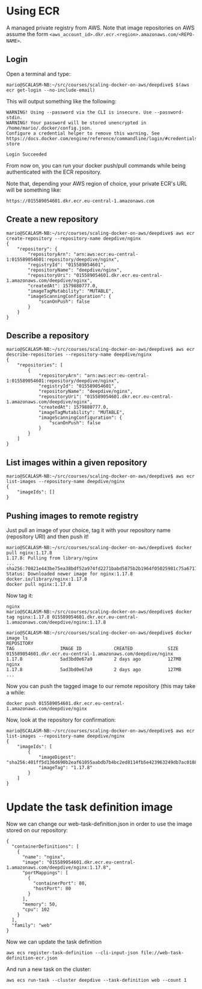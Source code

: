 # Using ECR 

A managed private registry from AWS. Note that image repositories on AWS assume the form ``<aws_account_id>.dkr.ecr.<region>.amazonaws.com/<REPO-NAME>``.

## Login

Open a terminal and type:
```
mario@SCALASM-NB:~/src/courses/scaling-docker-on-aws/deepdive$ $(aws ecr get-login --no-include-email)
```
This will output something like the following:

```
WARNING! Using --password via the CLI is insecure. Use --password-stdin.
WARNING! Your password will be stored unencrypted in /home/mario/.docker/config.json.
Configure a credential helper to remove this warning. See
https://docs.docker.com/engine/reference/commandline/login/#credentials-store

Login Succeeded
```

From now on, you can run your docker push/pull commands while being authenticated with the ECR repository.


Note that, depending your AWS region of choice, your private ECR's URL will be something like:
```
https://015589054601.dkr.ecr.eu-central-1.amazonaws.com
```

## Create a new repository

```
mario@SCALASM-NB:~/src/courses/scaling-docker-on-aws/deepdive$ aws ecr create-repository --repository-name deepdive/nginx
{
    "repository": {
        "repositoryArn": "arn:aws:ecr:eu-central-1:015589054601:repository/deepdive/nginx",
        "registryId": "015589054601",
        "repositoryName": "deepdive/nginx",
        "repositoryUri": "015589054601.dkr.ecr.eu-central-1.amazonaws.com/deepdive/nginx",
        "createdAt": 1579880777.0,
        "imageTagMutability": "MUTABLE",
        "imageScanningConfiguration": {
            "scanOnPush": false
        }
    }
}
```

## Describe a repository

```
mario@SCALASM-NB:~/src/courses/scaling-docker-on-aws/deepdive$ aws ecr describe-repositories --repository-name deepdive/nginx
{
    "repositories": [
        {
            "repositoryArn": "arn:aws:ecr:eu-central-1:015589054601:repository/deepdive/nginx",
            "registryId": "015589054601",
            "repositoryName": "deepdive/nginx",
            "repositoryUri": "015589054601.dkr.ecr.eu-central-1.amazonaws.com/deepdive/nginx",
            "createdAt": 1579880777.0,
            "imageTagMutability": "MUTABLE",
            "imageScanningConfiguration": {
                "scanOnPush": false
            }
        }
    ]
}
```

## List images within a given repository

```
mario@SCALASM-NB:~/src/courses/scaling-docker-on-aws/deepdive$ aws ecr list-images --repository-name deepdive/nginx
{
    "imageIds": []
}
```

## Pushing images to remote registry

Just pull an image of your choice, tag it with your repository name (repository URI) and then push it!

```
mario@SCALASM-NB:~/src/courses/scaling-docker-on-aws/deepdive$ docker pull nginx:1.17.8
1.17.8: Pulling from library/nginx
...
sha256:70821e443be75ea38bdf52a974fd2271babd5875b2b1964f05025981c75a6717
Status: Downloaded newer image for nginx:1.17.8
docker.io/library/nginx:1.17.8
docker pull nginx:1.17.8
```

Now tag it:
```
nginx                                                                            mario@SCALASM-NB:~/src/courses/scaling-docker-on-aws/deepdive$ docker tag nginx:1.17.8 015589054601.dkr.ecr.eu-central-1.amazonaws.com/deepdive/nginx:1.17.8
```
```
mario@SCALASM-NB:~/src/courses/scaling-docker-on-aws/deepdive$ docker image ls
REPOSITORY                                                                       TAG                 IMAGE ID            CREATED             SIZE
015589054601.dkr.ecr.eu-central-1.amazonaws.com/deepdive/nginx                   1.17.8              5ad3bd0e67a9        2 days ago          127MB
nginx                                                                            1.17.8              5ad3bd0e67a9        2 days ago          127MB
...
```
Now you can push the tagged image to our remote repository (this may take a while:
```
docker push 015589054601.dkr.ecr.eu-central-1.amazonaws.com/deepdive/nginx
```

Now, look at the repository for confirmation:
```
mario@SCALASM-NB:~/src/courses/scaling-docker-on-aws/deepdive$ aws ecr list-images --repository-name deepdive/nginx
{
    "imageIds": [
        {
            "imageDigest": "sha256:401ff5d136d690b2eaf61055aabdb7b4bc2ed8114fb5e423963249db7ac0188e",
            "imageTag": "1.17.8"
        }
    ]
}
```

# Update the task definition image 
Now we can change our web-task-definition.json in order to use the image stored on our repository:
```
{
  "containerDefinitions": [
    {
      "name": "nginx",
      "image": "015589054601.dkr.ecr.eu-central-1.amazonaws.com/deepdive/nginx:1.17.8",
      "portMappings": [
        {
          "containerPort": 80,
          "hostPort": 80
        }
      ],
      "memory": 50,
      "cpu": 102
    }
  ],
  "family": "web"
}
```

Now we can update the task definition
```
aws ecs register-task-definition --cli-input-json file://web-task-definition-ecr.json
```

And run a new task on the cluster:
```
aws ecs run-task --cluster deepdive --task-definition web --count 1

```

